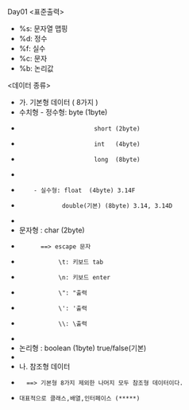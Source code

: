 Day01
  <표준출력>
   * %s: 문자열 맵핑
   * %d: 정수
   * %f: 실수
   * %c: 문자  
   * %b: 논리값

  <데이터 종류>
   * 가. 기본형 데이터 ( 8가지 )
   *    수치형 - 정수형: byte  (1byte)
   *    				      short (2byte)
   *    				      int   (4byte)
   *    				      long  (8byte)
   *
   *         - 실수형: float  (4byte) 3.14F
   *                 double(기본) (8byte) 3.14, 3.14D
   *      
   *    문자형 : char  (2byte)
   *           ==> escape 문자
   *                \t: 키보드 tab
   *                \n: 키보드 enter
   *                \": "출력
   *                \': '출력
   *                \\: \출력
   *    
   *    논리형 : boolean (1byte) true/false(기본)
   *
   * 나. 참조형 데이터
   * 	   ==> 기본형 8가지 제외한 나머지 모두 참조형 데이터이다.
   *     대표적으로 클래스,배열,인터페이스 (*****)

